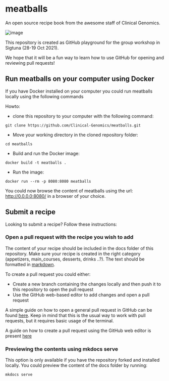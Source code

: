 # meatballs
An open source recipe book from the awesome staff of Clinical Genomics.

![image](https://user-images.githubusercontent.com/28093618/138847375-22f22ebf-c15a-425f-8657-29cb8e2e337b.png)


This repository is created as GitHub playground for the group workshop in Sigtuna (28-19 Oct 2021).

We hope that it will be a fun way to learn how to use GitHub for opening and reviewing pull requests!

## Run meatballs on your computer using Docker
If you have Docker installed on your computer you could run meatballs locally using the following commands 

Howto:
- clone this repository to your computer with the following command:
```
git clone https://github.com/Clinical-Genomics/meatballs.git
```

- Move your working directory in the cloned repository folder:
```
cd meatballs
```

- Build and run the Docker image:
```
docker build -t meatballs .
```

- Run the image:
```
docker run --rm -p 8080:8080 meatballs
```

You could now browse the content of meatballs using the url: http://0.0.0.0:8080/ in a browser of your choice.


## Submit a recipe

Looking to submit a recipe? Follow these instructions:

### Open a pull request with the recipe you wish to add

The content of your recipe should be included in the docs folder of this repository. Make sure your recipe is created in the right category (appetizers, main_courses, desserts, drinks ..?). The text should be formatted in [markdown](https://www.markdownguide.org/basic-syntax/).

To create a pull request you could either:
- Create a new branch containing the changes locally and then push it to this repository to open the pull request 
- Use the GitHub web-based editor to add changes and open a pull request

A simple guide on how to open a general pull request in GitHub can be found [here](https://opensource.com/article/19/7/create-pull-request-github). Keep in mind that this is the usual way to work with pull requests, but it requires basic usage of the terminal.

A guide on how to create a pull request using the GitHub web editor is present [here](https://docs.github.com/en/codespaces/the-githubdev-web-based-editor)

### Previewing the contents using mkdocs serve

This option is only available if you have the repository forked and installed locally. You could preview the content of the docs folder by running: 
```
mkdocs serve
```
